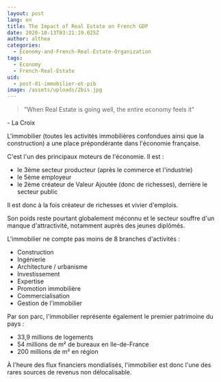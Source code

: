 ```yaml
---
layout: post
lang: en
title: The Impact of Real Estate on French GDP
date: 2020-10-13T03:21:19.025Z
author: althea
categories:
  - Economy-and-French-Real-Estate-Organization
tags:
  - Economy
  - French-Real-Estate
uid:
  - post-01-immobilier-et-pib
image: /assets/uploads/2bis.jpg
---
```

> "When Real Estate is going well, the entire economy feels it"

\- La Croix

L'immobilier (toutes les activités immobilières confondues ainsi que la construction) a une place prépondérante dans l'économie française.

C'est l'un des principaux moteurs de l'économie. Il est :

* le 3ème secteur producteur (après le commerce et l'industrie)
* le 5ème employeur
* le 2ème créateur de Valeur Ajoutée (donc de richesses), derrière le secteur public

Il est donc à la fois créateur de richesses et vivier d'emplois.

Son poids reste pourtant globalement méconnu et le secteur souffre d'un manque d'attractivité, notamment auprès des jeunes diplômés.

L'immobilier ne compte pas moins de 8 branches d'activités :

* Construction
* Ingénierie
* Architecture / urbanisme
* Investissement
* Expertise
* Promotion immobilière
* Commercialisation
* Gestion de l'immobilier

Par son parc, l'immobilier représente également le premier patrimoine du pays :

* 33,9 millions de logements
* 54 millions de m² de bureaux en Ile-de-France
* 200 millions de m² en région

À l'heure des flux financiers mondialisés, l'immobilier est donc l'une des rares sources de revenus non délocalisable.